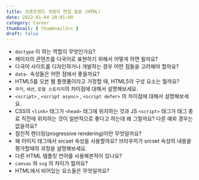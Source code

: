 ```yaml
---
title: 프론트엔드 개발자 면접 질문 (HTML)
date: 2022-01-04 20:01:60
category: Career
thumbnail: { thumbnailSrc }
draft: false
---
```


- `doctype` 이 하는 역할이 무엇인가요?
- 페이지의 콘텐츠를 다국어로 표현하기 위해서 어떻게 하면 될까요?
- 다국어 사이트를 디자인하거나 개발하는 경우 어떤 점들을 고려해야 할까요?
- `data-` 속성들은 어떤 점에서 좋을까요?
- HTML5를 오븐 웹 플랫폼이라고 가정할 때, HTML5의 구성 요소는 뭘까요?
- `쿠키`, `세션`, `로컬 스토리지`의 차이점에 대해서 설명해보세요.
- `<script>` , `<script async>` , `<script defer>` 의 차이점에 대해서 설명해보세요.
- CSS의 `<link>` 태그가 `<head>` 태그에 위치하는 것과 JS `<script>` 태그가 <body>태그 종료 직전에 위치하는 것이 일반적으로 좋다고 하는데 왜 그럴까요? 다른 예외 경우는 없을까요?
- 점진적 렌더링(progressive rendering)이란 무엇일까요?
- 왜 이미지 태그에서 srcset 속성을 사용할까요? 브라우저가 srcset 속성의 내용을 평가할때의 과정을 설명해보세요.
- 다른 HTML 템플릿 언어를 사용해본적이 있나요?
- `canvas` 와 `svg` 의 차이가 뭘까요?
- HTML에서 비어있는 요소들은 무엇일까요?
